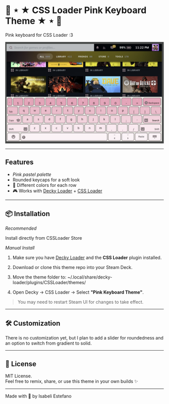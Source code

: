# 🌸 ⋆ ★ CSS Loader Pink Keyboard Theme ★ ⋆ 🌸

Pink keyboard for CSS Loader :3

![Pink Keyboard Preview](./Screenshot.png)

---

## Features

- _Pink pastel palette_
- Rounded keycaps for a soft look
- 🌈 Different colors for each row
- 🎮 Works with [Decky Loader](https://github.com/SteamDeckHomebrew/decky-loader) + [CSS Loader](https://github.com/EMERALDGEEKS/css-loader)

---

## 📦 Installation

_Recommended_

Install directly from CSSLoader Store

_Manual Install_

1. Make sure you have [Decky Loader](https://github.com/SteamDeckHomebrew/decky-loader) and the **CSS Loader** plugin installed.
2. Download or clone this theme repo into your Steam Deck.
3. Move the theme folder to:
   ~/.local/share/decky-loader/plugins/CSSLoader/themes/

4. Open Decky → CSS Loader → Select **"Pink Keyboard Theme"**.

> You may need to restart Steam UI for changes to take effect.

---

## 🛠️ Customization

There is no customization yet, but I plan to add a slider for roundedness and an option to switch from gradient to solid.

---

## 🧸 License

MIT License.  
Feel free to remix, share, or use this theme in your own builds ✨

---

Made with 💖 by Isabeli Estefano
